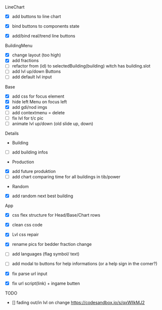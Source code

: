 




LineChart
- [x] add buttons to line chart
- [x] bind buttons to components state
- [x] add/bind real/trend line buttons


BuildingMenu
- [x] change layout (too high)
- [x] add fractions
- [ ] refactor from (id) to selectedBuilding(building) witch has building.slot
- [ ] add lvl up/down Buttons
- [ ] add default lvl input

Base
- [x] add css for focus element
- [x] hide left Menu on focus left
- [x] add gdi/nod imgs
- [ ] add contextmenu = delete
- [ ] fix lvl for t/c pic
- [ ] animate lvl up/down (old slide up, down)

Details
- Building
- [ ] add building infos
- Production
- [x] add future produktion
- [ ] add chart comparing time for all buildings in tib/power
- Random
- [x] add random next best building 


App
- [x] css flex structure for Head/Base/Chart rows
- [x] clean css code
- [x] Lvl css repair
- [x] rename pics for bedder fraction change
- [ ] add languages (flag symbol/ text)
- [ ] add modal to buttons for help informations (or a help sign in the corner?)
- [x] fix parse url input
- [x] fix url script(link) + ingame butten


TODO
- [] fading out/in lvl on change https://codesandbox.io/s/qxWllkMJ2

